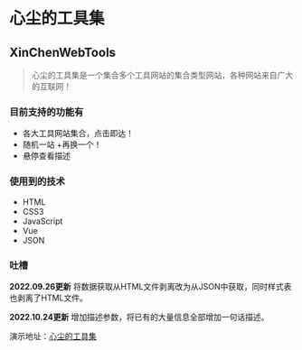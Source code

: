 # 心尘的工具集
## XinChenWebTools

> 心尘的工具集是一个集合多个工具网站的集合类型网站，各种网站来自广大的互联网！

### 目前支持的功能有
+ 各大工具网站集合，点击即达！
+ 随机一站
	+再换一个！
+ 悬停查看描述

### 使用到的技术
+ HTML
+ CSS3
+ JavaScript
+ Vue
+ JSON

### 吐槽
**2022.09.26更新** 将数据获取从HTML文件剥离改为从JSON中获取，同时样式表也剥离了HTML文件。

**2022.10.24更新** 增加描述参数，将已有的大量信息全部增加一句话描述。

演示地址：[心尘的工具集](https://my.wulvxinchen.cn/tools/)

